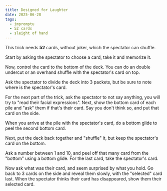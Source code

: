 ```yaml
---
title: Designed for Laughter
date: 2025-06-28
tags:
  - impromptu
  - 52 cards
  - sleight of hand
---
```


This trick needs **52** cards, without joker, which the spectator can shuffle.

Start by asking the spectator to choose a card, take it and memorize it.

Now, control the card to the bottom of the deck. You can do an double undercut
or an overhand shuffle with the spectator's card on top.

Ask the spectator to divide the deck into 3 packets, but be sure to note where
is the spectator's card.

For the next part of the trick, ask the spectator to not say anything, you will
try to "read their facial expressions". Next, show the bottom card of each pile
and "ask" them if that's their card. Say you don't think so, and put that card
on the side.

When you arrive at the pile with the spectator's card, do a bottom glide to peel
the second bottom card.

Next, put the deck back together and "shuffle" it, but keep the spectator's card
on the bottom.

Ask a number between 1 and 10, and peel off that many card from the "bottom"
using a bottom glide. For the last card, take the spectator's card.

Now ask what was their card, and seem surprised by what you hold. Go back to 3
cards on the side and reveal them slowly, with the "selected" card last. When
the spectator thinks their card has disappeared, show them their selected card.
